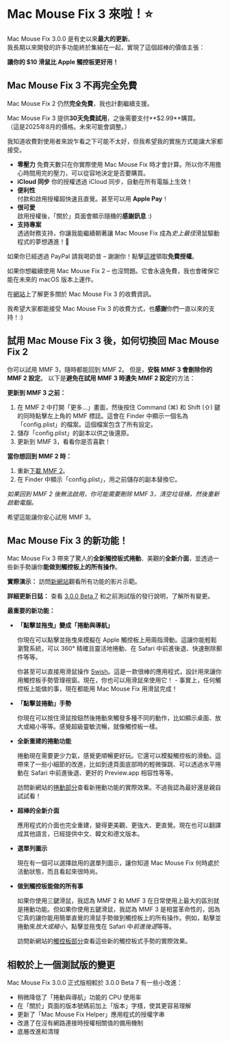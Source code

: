 # Mac Mouse Fix 3 來啦！⭐️

Mac Mouse Fix 3.0.0 是有史以來**最大的更新**。\
我長期以來開發的許多功能終於集結在一起，實現了這個超棒的價值主張：

**讓你的 $10 滑鼠比 Apple 觸控板更好用！**

## Mac Mouse Fix 3 不再完全免費

Mac Mouse Fix 2 仍然**完全免費**，我也計劃繼續支援。

Mac Mouse Fix 3 提供**30天免費試用**，之後需要支付**$2.99**購買。\
（這是2025年8月的價格。未來可能會調整。）

我知道收費對使用者來說乍看之下可能不太好，但我希望我的實施方式能讓大家都接受。

- **零壓力**
   免費天數只在你實際使用 Mac Mouse Fix 時才會計算。所以你不用擔心時間用完的壓力，可以從容地決定是否要購買。
- **iCloud 同步**
   你的授權透過 iCloud 同步，自動在所有電腦上生效！
- **便利性**\
   付款和啟用授權超快速且直覺。甚至可以用 **Apple Pay**！
- **很可愛**\
   啟用授權後，「關於」頁面會顯示隨機的**感謝訊息** :)
- **支持專案**\
   透過財務支持，你讓我能繼續朝著讓 Mac Mouse Fix 成為*史上最佳*滑鼠驅動程式的夢想邁進！🚀

如果你已經透過 PayPal 請我喝奶昔 – 謝謝你！點擊[這裡](https://redirect.macmousefix.com/?locale=en&target=mmf-apply-for-milkshake-license)領取**免費授權**。

如果你想繼續使用 Mac Mouse Fix 2 – 也沒問題。它會永遠免費，我也會確保它能在未來的 macOS 版本上運作。

在[網站](https://macmousefix.com/#price)上了解更多關於 Mac Mouse Fix 3 的收費資訊。

我希望大家都能接受 Mac Mouse Fix 3 的收費方式，也**感謝**你們一直以來的支持！:)

## 試用 Mac Mouse Fix 3 後，如何切換回 Mac Mouse Fix 2

你可以試用 MMF 3，隨時都能回到 MMF 2。
但是，**安裝 MMF 3 會刪除你的 MMF 2 設定**。
以下是**避免在試用 MMF 3 時遺失 MMF 2 設定**的方法：

**更新到 MMF 3 之前：**
1. 在 MMF 2 中打開「更多...」畫面，然後按住 Command (⌘) 和 Shift (⇧) 鍵的同時點擊左上角的 MMF 標誌。這會在 Finder 中顯示一個名為「config.plist」的檔案。這個檔案包含了所有設定。
2. 儲存「config.plist」的副本以供之後還原。
3. 更新到 MMF 3，看看你是否喜歡！

**當你想回到 MMF 2 時：**
1. 重新[下載 MMF 2](https://redirect.macmousefix.com/?locale=en&target=mmf2-latest)。
2. 在 Finder 中顯示「config.plist」，用之前儲存的副本替換它。

*如果回到 MMF 2 後無法啟用，你可能需要刪除 MMF 3，清空垃圾桶，然後重新啟動電腦。*

希望這能讓你安心試用 MMF 3。

## Mac Mouse Fix 3 的新功能！

Mac Mouse Fix 3 帶來了驚人的**全新觸控板式捲動**、美觀的**全新介面**，並透過一些新手勢讓你**能做到觸控板上的所有操作**。

**實際演示：**
訪問[新網站](https://macmousefix.com)觀看所有功能的影片示範。

**詳細更新日誌：**
查看 [3.0.0 Beta 7](https://github.com/noah-nuebling/mac-mouse-fix/releases/tag/3.0.0-Beta-7) 和之前測試版的發行說明，了解所有變更。

**最重要的新功能：**

- **「點擊並拖曳」變成「捲動與導航」**

    你現在可以點擊並拖曳來模擬在 Apple 觸控板上用兩指滑動。這讓你能輕鬆瀏覽系統，可以 360° 精確且靈活地捲動、在 Safari 中前進後退、快速刪除郵件等等。

    你甚至可以直接用滑鼠操作 [Swish](https://highlyopinionated.co/swish/)。這是一款很棒的應用程式，設計用來讓你用觸控板手勢管理視窗。現在，你也可以用滑鼠來使用它！ - 事實上，任何觸控板上能做的事，現在都能用 Mac Mouse Fix 用滑鼠完成！

- **「點擊並捲動」手勢**

    你現在可以按住滑鼠按鈕然後捲動來觸發多種不同的動作，比如顯示桌面、放大或縮小等等。感覺超級靈敏流暢，就像觸控板一樣。

- **全新重建的捲動功能**

    捲動現在需要更少力氣，感覺更順暢更好玩。它還可以模擬觸控板的滑動。這帶來了一些小細節的改進，比如到達頁面底部時的輕微彈跳、可以透過水平捲動在 Safari 中前進後退、更好的 Preview.app 相容性等等。

    訪問新網站的[捲動部分](https://macmousefix.com/#scroll)查看新捲動功能的實際效果。不過我認為最好還是親自試試看！

- **超棒的全新介面**

    應用程式的介面也完全重建，變得更美觀、更強大、更直覺。現在也可以翻譯成其他語言，已經提供中文、韓文和德文版本。

- **選單列圖示**

    現在有一個可以選擇啟用的選單列圖示，讓你知道 Mac Mouse Fix 何時處於活動狀態，而且看起來很時尚。

- **做到觸控板能做的所有事**

    如果你使用三鍵滑鼠，我認為 MMF 2 和 MMF 3 在日常使用上最大的區別就是捲動功能。但如果你使用五鍵滑鼠，我認為 MMF 3 是相當革命性的，因為它真的讓你能用簡單直覺的滑鼠手勢做到觸控板上的所有操作。例如，點擊並捲動來*放大或縮小*，點擊並拖曳在 Safari 中*前進後退*等等。

    訪問新網站的[觸控板部分](https://macmousefix.com/#trackpad)查看這些新的觸控板式手勢的實際效果。

## 相較於上一個測試版的變更

Mac Mouse Fix 3.0.0 正式版相較於 3.0.0 Beta 7 有一些小改進：

- 稍微降低了「捲動與導航」功能的 CPU 使用率
- 在「關於」頁面的版本號碼前加上「版本」字樣，使其更容易理解
- 更新了「Mac Mouse Fix Helper」應用程式的授權字串
- 改進了在沒有網路連接時授權相關值的備用機制
- 底層改進和清理